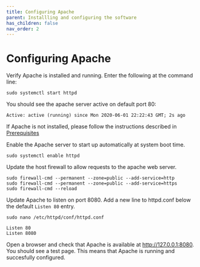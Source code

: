 ```yaml
---
title: Configuring Apache
parent: Installling and configuring the software
has_children: false
nav_order: 2
---
```


# Configuring Apache

Verify Apache is installed and running. Enter the following at the command line:

	sudo systemctl start httpd

You should see the apache server active on default port 80: 

`Active: active (running) since Mon 2020-06-01 22:22:43 GMT; 2s ago`

If Apache is not installed, please follow the instructions described in [Prerequisites](../prereqs.md)

Enable the Apache server to start up automatically at system boot time.

	sudo systemctl enable httpd

Update the host firewall to allow requests to the apache web server.

	sudo firewall-cmd --permanent --zone=public --add-service=http
	sudo firewall-cmd --permanent --zone=public --add-service=https
	sudo firewall-cmd --reload

Update Apache to listen on port 8080. Add a new line to httpd.conf below the default `Listen 80` entry.

	sudo nano /etc/httpd/conf/httpd.conf 

	Listen 80
	Listen 8080

Open a browser and check that Apache is available at http://127.0.0.1:8080. You should see a test page. This means that Apache is running and succesfully configured.  
